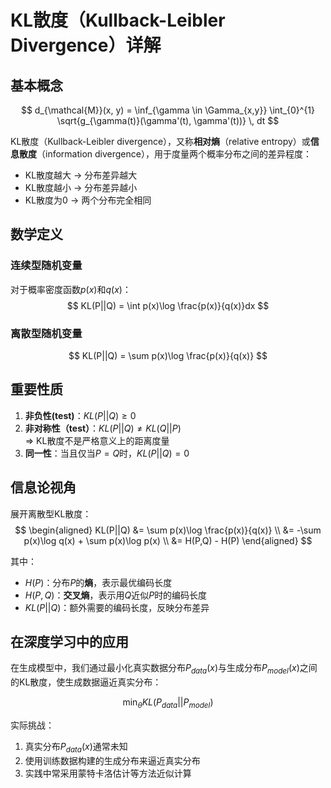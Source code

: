 # KL散度（Kullback-Leibler Divergence）详解

## 基本概念

$$
d_{\mathcal{M}}(x, y) = \inf_{\gamma \in \Gamma_{x,y}} \int_{0}^{1} \sqrt{g_{\gamma(t)}(\gamma'(t), \gamma'(t))} \, dt
$$

KL散度（Kullback-Leibler divergence），又称**相对熵**（relative entropy）或**信息散度**（information divergence），用于度量两个概率分布之间的差异程度：
- KL散度越大 → 分布差异越大
- KL散度越小 → 分布差异越小
- KL散度为0 → 两个分布完全相同

## 数学定义

### 连续型随机变量
对于概率密度函数$p(x)$和$q(x)$：
$$
KL(P||Q) = \int p(x)\log \frac{p(x)}{q(x)}dx
$$

### 离散型随机变量
$$
KL(P||Q) = \sum p(x)\log \frac{p(x)}{q(x)}
$$

## 重要性质
1. **非负性(test)**：$KL(P||Q) \geq 0$
2. **非对称性（test）**：$KL(P||Q) \neq KL(Q||P)$  
   ⇒ KL散度不是严格意义上的距离度量
3. **同一性**：当且仅当$P=Q$时，$KL(P||Q)=0$

## 信息论视角
展开离散型KL散度：
$$
\begin{aligned}
KL(P||Q) &= \sum p(x)\log \frac{p(x)}{q(x)} \\
&= -\sum p(x)\log q(x) + \sum p(x)\log p(x) \\
&= H(P,Q) - H(P)
\end{aligned}
$$

其中：
- $H(P)$：分布$P$的**熵**，表示最优编码长度
- $H(P,Q)$：**交叉熵**，表示用$Q$近似$P$时的编码长度
- $KL(P||Q)$：额外需要的编码长度，反映分布差异

## 在深度学习中的应用
在生成模型中，我们通过最小化真实数据分布$P_{data}(x)$与生成分布$P_{model}(x)$之间的KL散度，使生成数据逼近真实分布：

$$
\min_\theta KL(P_{data}||P_{model})
$$

实际挑战：
1. 真实分布$P_{data}(x)$通常未知
2. 使用训练数据构建的生成分布来逼近真实分布
3. 实践中常采用蒙特卡洛估计等方法近似计算
